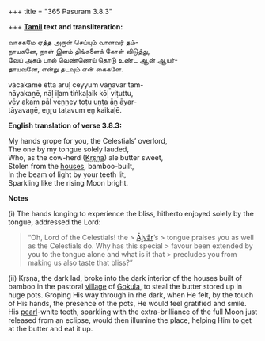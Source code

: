 +++
title = "365 Pasuram 3.8.3"

+++
**[Tamil](/definition/tamil#history "show Tamil definitions") text and transliteration:**

வாசகமே ஏத்த அருள் செய்யும் வானவர் தம்-  
நாயகனே, நாள் இளம் திங்களைக் கோள் விடுத்து,  
வேய் அகம் பால் வெண்ணெய் தொடு உண்ட ஆன் ஆயர்-  
தாயவனே, என்று தடவும் என் கைகளே.

vācakamē ētta aruḷ ceyyum vāṉavar tam-  
nāyakaṉē, nāḷ iḷam tiṅkaḷaik kōḷ viṭuttu,  
vēy akam pāl veṇṇey toṭu uṇṭa āṉ āyar-  
tāyavaṉē, eṉṟu taṭavum eṉ kaikaḷē.

**English translation of verse 3.8.3:**

My hands grope for you, the Celestials’ overlord,  
The one by my tongue solely lauded,  
Who, as the cow-herd ([Kṛṣṇa](/definition/krishna#vaishnavism "show Kṛṣṇa definitions")) ale butter sweet,  
Stolen from the [houses](/definition/house#history "show houses definitions"), bamboo-built,  
In the beam of light by your teeth lit,  
Sparkling like the rising Moon bright.

**Notes**

\(i\) The hands longing to experience the bliss, hitherto enjoyed solely by the tongue, addressed the Lord:

> “Oh, Lord of the Celestials! the > [Āḻvār](/definition/aḻvar#vaishnavism "show Āḻvār definitions")’s > tongue praises you as well as the Celestials do. Why has this special > favour been extended by you to the tongue alone and what is it that > precludes you from making us also taste that bliss?”

\(ii\) Kṛṣṇa, the dark lad, broke into the dark interior of the houses built of bamboo in the pastoral [village](/definition/village#history "show village definitions") of [Gokula](/definition/gokula#vaishnavism "show Gokula definitions"), to steal the butter stored up in huge pots. Groping His way through in rhe dark, when He felt, by the touch of His hands, the presence of the pots, He would feel gratified and smile. His [pearl](/definition/pearl#history "show pearl definitions")-white teeth, sparkling with the extra-brilliance of the full Moon just released from an eclipse, would then illumine the place, helping Him to get at the butter and eat it up.


